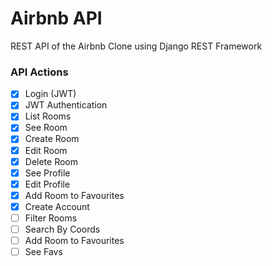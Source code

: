 # Airbnb API

REST API of the Airbnb Clone using Django REST Framework

### API Actions

- [x] Login (JWT)
- [x] JWT Authentication
- [x] List Rooms
- [x] See Room
- [x] Create Room
- [x] Edit Room
- [x] Delete Room
- [x] See Profile
- [x] Edit Profile
- [x] Add Room to Favourites
- [x] Create Account
- [ ] Filter Rooms
- [ ] Search By Coords
- [ ] Add Room to Favourites
- [ ] See Favs

